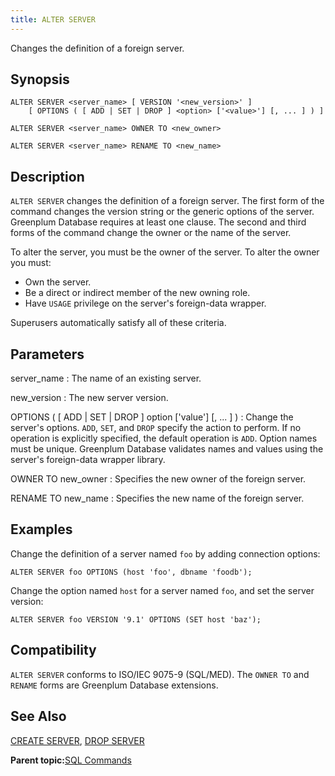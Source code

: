 ```yaml
---
title: ALTER SERVER 
---
```


Changes the definition of a foreign server.

## <a id="section2"></a>Synopsis 

``` {#sql_command_synopsis}
ALTER SERVER <server_name> [ VERSION '<new_version>' ]
    [ OPTIONS ( [ ADD | SET | DROP ] <option> ['<value>'] [, ... ] ) ]

ALTER SERVER <server_name> OWNER TO <new_owner>
                
ALTER SERVER <server_name> RENAME TO <new_name>
```

## <a id="section3"></a>Description 

`ALTER SERVER` changes the definition of a foreign server. The first form of the command changes the version string or the generic options of the server. Greenplum Database requires at least one clause. The second and third forms of the command change the owner or the name of the server.

To alter the server, you must be the owner of the server. To alter the owner you must:

-   Own the server.
-   Be a direct or indirect member of the new owning role.
-   Have `USAGE` privilege on the server's foreign-data wrapper.

Superusers automatically satisfy all of these criteria.

## <a id="section4"></a>Parameters 

server\_name
:   The name of an existing server.

new\_version
:   The new server version.

OPTIONS \( \[ ADD \| SET \| DROP \] option \['value'\] \[, ... \] \)
:   Change the server's options. `ADD`, `SET`, and `DROP` specify the action to perform. If no operation is explicitly specified, the default operation is `ADD`. Option names must be unique. Greenplum Database validates names and values using the server's foreign-data wrapper library.

OWNER TO new\_owner
:   Specifies the new owner of the foreign server.

RENAME TO new\_name
:   Specifies the new name of the foreign server.

## <a id="section6"></a>Examples 

Change the definition of a server named `foo` by adding connection options:

```
ALTER SERVER foo OPTIONS (host 'foo', dbname 'foodb');
```

Change the option named `host` for a server named `foo`, and set the server version:

```
ALTER SERVER foo VERSION '9.1' OPTIONS (SET host 'baz');
```

## <a id="section7"></a>Compatibility 

`ALTER SERVER` conforms to ISO/IEC 9075-9 \(SQL/MED\). The `OWNER TO` and `RENAME` forms are Greenplum Database extensions.

## <a id="section8"></a>See Also 

[CREATE SERVER](CREATE_SERVER.html), [DROP SERVER](DROP_SERVER.html)

**Parent topic:**[SQL Commands](../sql_commands/sql_ref.html)

